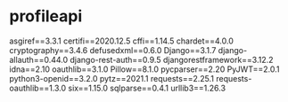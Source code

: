 # profileapi


asgiref==3.3.1
certifi==2020.12.5
cffi==1.14.5
chardet==4.0.0
cryptography==3.4.6
defusedxml==0.6.0
Django==3.1.7
django-allauth==0.44.0
django-rest-auth==0.9.5
djangorestframework==3.12.2
idna==2.10
oauthlib==3.1.0
Pillow==8.1.0
pycparser==2.20
PyJWT==2.0.1
python3-openid==3.2.0
pytz==2021.1
requests==2.25.1
requests-oauthlib==1.3.0
six==1.15.0
sqlparse==0.4.1
urllib3==1.26.3
